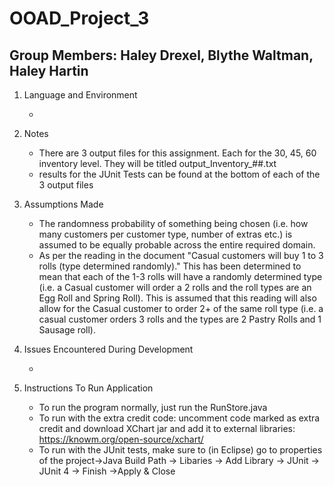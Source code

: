 # OOAD_Project_3

## Group Members: Haley Drexel, Blythe Waltman, Haley Hartin

1. Language and Environment

   * 

2. Notes

   * There are 3 output files for this assignment. Each for the 30, 45, 60 inventory level. They will be titled output_Inventory_##.txt
   * results for the JUnit Tests can be found at the bottom of each of the 3 output files

3. Assumptions Made

   * The randomness probability of something being chosen (i.e. how many customers per customer type, number of extras etc.) is assumed to be equally probable across the entire required domain.
   * As per the reading in the document "Casual customers will buy 1 to 3 rolls (type determined randomly)." This has been determined to mean that each of the 1-3 rolls will have a randomly determined type (i.e. a Casual customer will order a 2 rolls and the roll types are an Egg Roll and Spring Roll). This is assumed that this reading will also allow for the Casual customer to order 2+ of the same roll type (i.e. a casual customer orders 3 rolls and the types are 2 Pastry Rolls and 1 Sausage roll).
   
   
4. Issues Encountered During Development

   * 
   
5. Instructions To Run Application

   * To run the program normally, just run the RunStore.java
   * To run with the extra credit code: uncomment code marked as extra credit and download XChart jar and add it to external libraries: https://knowm.org/open-source/xchart/
   * To run with the JUnit tests, make sure to (in Eclipse) go to properties of the project->Java Build Path -> Libaries -> Add Library -> JUnit -> JUnit 4 -> Finish ->Apply & Close
